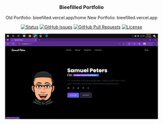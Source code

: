 <h3 align="center">Bieefilled Portfolio</h3>
<div align="center">
Old Portfolio: bieefilled.vercel.app/home
New Portfolio: bieefilled.vercel.app

[![Status](https://img.shields.io/badge/status-active-success.svg)]() [![GitHub Issues](https://img.shields.io/github/issues/petsamuel/Bieefilled.svg)](https://github.com/petsamuel/Bieefilled/issues) [![GitHub Pull Requests](https://img.shields.io/github/issues-pr/petsamuel/Bieefilled.svg)](https://github.com/petsamuel/Bieefilled/pulls) [![License](https://img.shields.io/badge/license-MIT-blue.svg)](/LICENSE)

</div>
<p align="center">
  <a href="#" rel="noopener">
 <img src="./src/assets/Screenshot.png" alt="Bieefilled portfolio Screenshot"></a>
</p>





